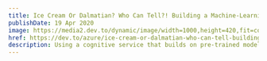 ```yaml
---
title: Ice Cream Or Dalmatian? Who Can Tell?! Building a Machine-Learning Powered PWA
publishDate: 19 Apr 2020
image: https://media2.dev.to/dynamic/image/width=1000,height=420,fit=cover,gravity=auto,format=auto/https%3A%2F%2Fdev-to-uploads.s3.amazonaws.com%2Fi%2F2vbbregxhkcgw290q1ne.jpg
href: https://dev.to/azure/ice-cream-or-dalmatian-who-can-tell-building-a-machine-learning-powered-pwa-35g7
description: Using a cognitive service that builds on pre-trained models is a great way to dip your toe into machine learning models using some of the excellent Azure Machine Learning cognitive services , build a completely useless web app  and have some fun doing it.
---  
```

